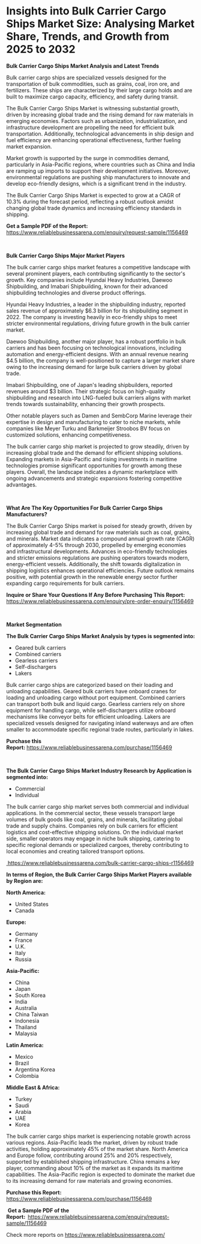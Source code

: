 <p><h1>Insights into Bulk Carrier Cargo Ships Market Size: Analysing Market Share, Trends, and Growth from 2025 to 2032</h1></p><p><strong>Bulk Carrier Cargo Ships Market Analysis and Latest Trends</strong></p>
<p><p>Bulk carrier cargo ships are specialized vessels designed for the transportation of bulk commodities, such as grains, coal, iron ore, and fertilizers. These ships are characterized by their large cargo holds and are built to maximize cargo capacity, efficiency, and safety during transit. </p><p>The Bulk Carrier Cargo Ships Market is witnessing substantial growth, driven by increasing global trade and the rising demand for raw materials in emerging economies. Factors such as urbanization, industrialization, and infrastructure development are propelling the need for efficient bulk transportation. Additionally, technological advancements in ship design and fuel efficiency are enhancing operational effectiveness, further fueling market expansion.</p><p>Market growth is supported by the surge in commodities demand, particularly in Asia-Pacific regions, where countries such as China and India are ramping up imports to support their development initiatives. Moreover, environmental regulations are pushing ship manufacturers to innovate and develop eco-friendly designs, which is a significant trend in the industry. </p><p>The Bulk Carrier Cargo Ships Market is expected to grow at a CAGR of 10.3% during the forecast period, reflecting a robust outlook amidst changing global trade dynamics and increasing efficiency standards in shipping.</p></p>
<p><strong>Get a Sample PDF of the Report:&nbsp;</strong> <a href="https://www.reliablebusinessarena.com/enquiry/request-sample/1156469?utm_campaign=2317&utm_medium=2&utm_source=Github&utm_content=ia&utm_term=30032025&utm_id=bulk-carrier-cargo-ships">https://www.reliablebusinessarena.com/enquiry/request-sample/1156469</a></p>
<p>&nbsp;</p>
<p><strong>Bulk Carrier Cargo Ships Major Market Players</strong></p>
<p><p>The bulk carrier cargo ships market features a competitive landscape with several prominent players, each contributing significantly to the sector's growth. Key companies include Hyundai Heavy Industries, Daewoo Shipbuilding, and Imabari Shipbuilding, known for their advanced shipbuilding technologies and diverse product offerings.</p><p>Hyundai Heavy Industries, a leader in the shipbuilding industry, reported sales revenue of approximately $6.3 billion for its shipbuilding segment in 2022. The company is investing heavily in eco-friendly ships to meet stricter environmental regulations, driving future growth in the bulk carrier market.</p><p>Daewoo Shipbuilding, another major player, has a robust portfolio in bulk carriers and has been focusing on technological innovations, including automation and energy-efficient designs. With an annual revenue nearing $4.5 billion, the company is well-positioned to capture a larger market share owing to the increasing demand for large bulk carriers driven by global trade.</p><p>Imabari Shipbuilding, one of Japan's leading shipbuilders, reported revenues around $3 billion. Their strategic focus on high-quality shipbuilding and research into LNG-fueled bulk carriers aligns with market trends towards sustainability, enhancing their growth prospects.</p><p>Other notable players such as Damen and SembCorp Marine leverage their expertise in design and manufacturing to cater to niche markets, while companies like Meyer Turku and Barkmeijer Stroobos BV focus on customized solutions, enhancing competitiveness.</p><p>The bulk carrier cargo ship market is projected to grow steadily, driven by increasing global trade and the demand for efficient shipping solutions. Expanding markets in Asia-Pacific and rising investments in maritime technologies promise significant opportunities for growth among these players. Overall, the landscape indicates a dynamic marketplace with ongoing advancements and strategic expansions fostering competitive advantages.</p></p>
<p>&nbsp;</p>
<p><strong>What Are The Key Opportunities For Bulk Carrier Cargo Ships Manufacturers?</strong></p>
<p><p>The Bulk Carrier Cargo Ships market is poised for steady growth, driven by increasing global trade and demand for raw materials such as coal, grains, and minerals. Market data indicates a compound annual growth rate (CAGR) of approximately 4-5% through 2030, propelled by emerging economies and infrastructural developments. Advances in eco-friendly technologies and stricter emissions regulations are pushing operators towards modern, energy-efficient vessels. Additionally, the shift towards digitalization in shipping logistics enhances operational efficiencies. Future outlook remains positive, with potential growth in the renewable energy sector further expanding cargo requirements for bulk carriers.</p></p>
<p><strong>Inquire or Share Your Questions If Any Before Purchasing This Report:</strong> <a href="https://www.reliablebusinessarena.com/enquiry/pre-order-enquiry/1156469?utm_campaign=2317&utm_medium=2&utm_source=Github&utm_content=ia&utm_term=30032025&utm_id=bulk-carrier-cargo-ships">https://www.reliablebusinessarena.com/enquiry/pre-order-enquiry/1156469</a></p>
<p>&nbsp;</p>
<p><strong>Market Segmentation</strong></p>
<p><strong>The Bulk Carrier Cargo Ships Market Analysis by types is segmented into:</strong></p>
<p><ul><li>Geared bulk carriers</li><li>Combined carriers</li><li>Gearless carriers</li><li>Self-dischargers</li><li>Lakers</li></ul></p>
<p><p>Bulk carrier cargo ships are categorized based on their loading and unloading capabilities. Geared bulk carriers have onboard cranes for loading and unloading cargo without port equipment. Combined carriers can transport both bulk and liquid cargo. Gearless carriers rely on shore equipment for handling cargo, while self-dischargers utilize onboard mechanisms like conveyor belts for efficient unloading. Lakers are specialized vessels designed for navigating inland waterways and are often smaller to accommodate specific regional trade routes, particularly in lakes.</p></p>
<p><strong>Purchase this Report:&nbsp;</strong><a href="https://www.reliablebusinessarena.com/purchase/1156469?utm_campaign=2317&utm_medium=2&utm_source=Github&utm_content=ia&utm_term=30032025&utm_id=bulk-carrier-cargo-ships">https://www.reliablebusinessarena.com/purchase/1156469</a></p>
<p>&nbsp;</p>
<p><strong>The Bulk Carrier Cargo Ships Market Industry Research by Application is segmented into:</strong></p>
<p><ul><li>Commercial</li><li>Individual</li></ul></p>
<p><p>The bulk carrier cargo ship market serves both commercial and individual applications. In the commercial sector, these vessels transport large volumes of bulk goods like coal, grains, and minerals, facilitating global trade and supply chains. Companies rely on bulk carriers for efficient logistics and cost-effective shipping solutions. On the individual market side, smaller operators may engage in niche bulk shipping, catering to specific regional demands or specialized cargoes, thereby contributing to local economies and creating tailored transport options.</p></p>
<p><a href="https://www.reliablebusinessarena.com/bulk-carrier-cargo-ships-r1156469?utm_campaign=2317&utm_medium=2&utm_source=Github&utm_content=ia&utm_term=30032025&utm_id=bulk-carrier-cargo-ships">&nbsp;https://www.reliablebusinessarena.com/bulk-carrier-cargo-ships-r1156469</a></p>
<p><strong>In terms of Region, the Bulk Carrier Cargo Ships Market Players available by Region are:</strong></p>
<p>
    <p> <strong> North America: </strong>
        <ul>
            <li>United States</li>
            <li>Canada</li>
        </ul>
        </p> 
    <p> <strong> Europe: </strong>
        <ul>
            <li>Germany</li>
            <li>France</li>
            <li>U.K.</li>
            <li>Italy</li>
            <li>Russia</li>
        </ul>
        </p> 
    <p> <strong> Asia-Pacific: </strong>
        <ul>
            <li>China</li>
            <li>Japan</li>
            <li>South Korea</li>
            <li>India</li>
            <li>Australia</li>
            <li>China Taiwan</li>
            <li>Indonesia</li>
            <li>Thailand</li>
            <li>Malaysia</li>
        </ul>
        </p> 
    <p> <strong> Latin America: </strong>
        <ul>
            <li>Mexico</li>
            <li>Brazil</li>
            <li>Argentina Korea</li>
            <li>Colombia</li>
        </ul>
        </p> 
    <p> <strong> Middle East & Africa: </strong>
        <ul>
            <li>Turkey</li>
            <li>Saudi</li>
            <li>Arabia</li>
            <li>UAE</li>
            <li>Korea</li>
        </ul>
    </p>
    </p>
<p><p>The bulk carrier cargo ships market is experiencing notable growth across various regions. Asia-Pacific leads the market, driven by robust trade activities, holding approximately 45% of the market share. North America and Europe follow, contributing around 25% and 20% respectively, supported by established shipping infrastructure. China remains a key player, commanding about 10% of the market as it expands its maritime capabilities. The Asia-Pacific region is expected to dominate the market due to its increasing demand for raw materials and growing economies.</p></p>
<p><strong>Purchase this Report: </strong><a href="https://www.reliablebusinessarena.com/purchase/1156469?utm_campaign=2317&utm_medium=2&utm_source=Github&utm_content=ia&utm_term=30032025&utm_id=bulk-carrier-cargo-ships">https://www.reliablebusinessarena.com/purchase/1156469</a></p>
<p>&nbsp;<strong>Get a Sample PDF of the Report:&nbsp;&nbsp;</strong><a href="https://www.reliablebusinessarena.com/enquiry/request-sample/1156469?utm_campaign=2317&utm_medium=2&utm_source=Github&utm_content=ia&utm_term=30032025&utm_id=bulk-carrier-cargo-ships">https://www.reliablebusinessarena.com/enquiry/request-sample/1156469</a></p>
<p><strong></strong></p>
<p>Check more reports on <a href="https://www.reliablebusinessarena.com/?utm_campaign=2317&utm_medium=2&utm_source=Github&utm_content=ia&utm_term=30032025&utm_id=bulk-carrier-cargo-ships">https://www.reliablebusinessarena.com/</a></p>